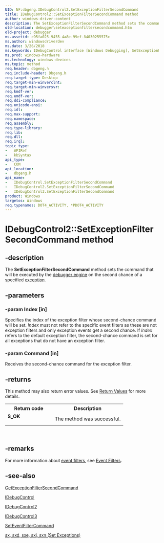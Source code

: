 ```yaml
---
UID: NF:dbgeng.IDebugControl2.SetExceptionFilterSecondCommand
title: IDebugControl2::SetExceptionFilterSecondCommand method
author: windows-driver-content
description: The SetExceptionFilterSecondCommand method sets the command that will be executed by the debugger engine on the second chance of a specified exception.
old-location: debugger\setexceptionfiltersecondcommand.htm
old-project: debugger
ms.assetid: c95fa025-9455-4a8e-99ef-84030255575c
ms.author: windowsdriverdev
ms.date: 3/26/2018
ms.keywords: IDebugControl interface [Windows Debugging], SetExceptionFilterSecondCommand method, IDebugControl2, IDebugControl2 interface [Windows Debugging], SetExceptionFilterSecondCommand method, IDebugControl2::SetExceptionFilterSecondCommand, IDebugControl3 interface [Windows Debugging], SetExceptionFilterSecondCommand method, IDebugControl3::SetExceptionFilterSecondCommand, IDebugControl::SetExceptionFilterSecondCommand, IDebugControl_39380f22-4c68-40fe-b277-f7eace77bcee.xml, SetExceptionFilterSecondCommand method [Windows Debugging], SetExceptionFilterSecondCommand method [Windows Debugging], IDebugControl interface, SetExceptionFilterSecondCommand method [Windows Debugging], IDebugControl2 interface, SetExceptionFilterSecondCommand method [Windows Debugging], IDebugControl3 interface, SetExceptionFilterSecondCommand,IDebugControl2.SetExceptionFilterSecondCommand, dbgeng/IDebugControl2::SetExceptionFilterSecondCommand, dbgeng/IDebugControl3::SetExceptionFilterSecondCommand, dbgeng/IDebugControl::SetExceptionFilterSecondCommand, debugger.setexceptionfiltersecondcommand
ms.prod: windows-hardware
ms.technology: windows-devices
ms.topic: method
req.header: dbgeng.h
req.include-header: Dbgeng.h
req.target-type: Desktop
req.target-min-winverclnt: 
req.target-min-winversvr: 
req.kmdf-ver: 
req.umdf-ver: 
req.ddi-compliance: 
req.unicode-ansi: 
req.idl: 
req.max-support: 
req.namespace: 
req.assembly: 
req.type-library: 
req.lib: 
req.dll: 
req.irql: 
topic_type:
-	APIRef
-	kbSyntax
api_type:
-	COM
api_location:
-	dbgeng.h
api_name:
-	IDebugControl.SetExceptionFilterSecondCommand
-	IDebugControl2.SetExceptionFilterSecondCommand
-	IDebugControl3.SetExceptionFilterSecondCommand
product: Windows
targetos: Windows
req.typenames: DOT4_ACTIVITY, *PDOT4_ACTIVITY
---
```


# IDebugControl2::SetExceptionFilterSecondCommand method


## -description


The <b>SetExceptionFilterSecondCommand</b>  method sets the command that will be executed by the <a href="https://msdn.microsoft.com/fa52a1f0-9397-48a5-acbd-ce5347c0baef">debugger engine</a> on the second chance of a specified <a href="https://msdn.microsoft.com/0dd010e7-3e10-422a-adcb-8fe7df9e29ab">exception</a>.


## -parameters




### -param Index [in]

Specifies the index of the exception filter whose second-chance command will be set.  <i>Index</i> must not refer to the specific event filters as these are not exception filters and only exception events get a second chance.  If <i>Index</i> refers to the default exception filter, the second-chance command is set for all exceptions that do not have an exception filter.


### -param Command [in]

Receives the second-chance command for the exception filter.


## -returns



This method may also return error values.  See <a href="https://msdn.microsoft.com/713f3ee2-2f5b-415e-9908-90f5ae428b43">Return Values</a> for more details.

<table>
<tr>
<th>Return code</th>
<th>Description</th>
</tr>
<tr>
<td width="40%">
<dl>
<dt><b>S_OK</b></dt>
</dl>
</td>
<td width="60%">
The method was successful.

</td>
</tr>
</table>
 




## -remarks



For more information about <a href="https://msdn.microsoft.com/library/windows/hardware/ff543071">event filters</a>, see <a href="https://msdn.microsoft.com/library/windows/hardware/ff543071">Event Filters</a>.




## -see-also




<a href="https://msdn.microsoft.com/library/windows/hardware/ff546653">GetExceptionFilterSecondCommand</a>



<a href="https://msdn.microsoft.com/library/windows/hardware/ff550508">IDebugControl</a>



<a href="https://msdn.microsoft.com/library/windows/hardware/ff550512">IDebugControl2</a>



<a href="https://msdn.microsoft.com/library/windows/hardware/ff550519">IDebugControl3</a>



<a href="https://msdn.microsoft.com/library/windows/hardware/ff556678">SetEventFilterCommand</a>



<a href="https://msdn.microsoft.com/fdb5059f-e7d9-4e14-aa3d-030e72c30732">sx, sxd, sxe, sxi, sxn (Set Exceptions)</a>
 

 

